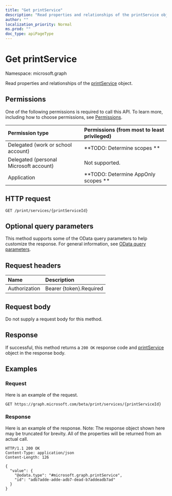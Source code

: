 ```yaml
---
title: "Get printService"
description: "Read properties and relationships of the printService object."
author: ""
localization_priority: Normal
ms.prod: ""
doc_type: apiPageType
---
```


# Get printService

Namespace: microsoft.graph

Read properties and relationships of the [printService](../resources/printservice.md) object.

## Permissions
One of the following permissions is required to call this API. To learn more, including how to choose permissions, see [Permissions](/concepts/permissions-reference.md).

|Permission type|Permissions (from most to least privileged)|
|:---|:---|
|Delegated (work or school account)|**TODO: Determine scopes **|
|Delegated (personal Microsoft account)|Not supported.|
|Application|**TODO: Determine AppOnly scopes **|

## HTTP request
<!-- {
  "blockType": "ignored"
}
-->
``` http
GET /print/services/{printServiceId}
```

## Optional query parameters
This method supports some of the OData query parameters to help customize the response. For general information, see [OData query parameters](/graph/query-parameters).

## Request headers
|Name|Description|
|:---|:---|
|Authorization|Bearer {token}.Required|

## Request body
Do not supply a request body for this method.

## Response
If successful, this method returns a `200 OK` response code and [printService](../resources/printservice.md) object in the response body.

## Examples

### Request
Here is an example of the request.
<!-- {
  "blockType": "request",
  "name": "get_printservice"
}
-->
``` http
GET https://graph.microsoft.com/beta/print/services/{printServiceId}
```

### Response
Here is an example of the response. Note: The response object shown here may be truncated for brevity. All of the properties will be returned from an actual call.
<!-- {
  "blockType": "response",
  "truncated": true,
  "@odata.type": "microsoft.graph.printService"
}
-->
``` http
HTTP/1.1 200 OK
Content-Type: application/json
Content-Length: 126

{
  "value": {
    "@odata.type": "#microsoft.graph.printService",
    "id": "adb7adde-adde-adb7-dead-b7addeadb7ad"
  }
}
```

